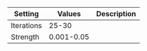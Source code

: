 |Setting|Values|Description|
|-------|------|-----------|
|Iterations|25-30||
|Strength|0.001-0.05||
